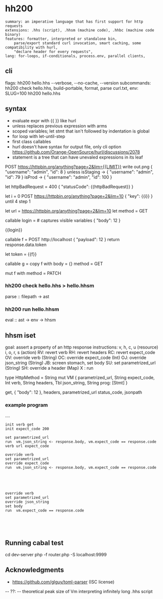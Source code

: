 # hh200
```
summary: an imperative language that has first support for http requests
extensions: .hhs (script), .hhsm (machine code), .hhbc (machine code binary)
features: formatter, interpreted or standalone bin,
    parse/export standard curl invocation, smart caching, some compatibility with hurl, 
    "declare header for every requests",
lang: for-loops, if-conditionals, process.env, parallel clients,
```



## cli
flags: hh200 hello.hhs --verbose, --no-cache, --version
subcommands: hh200 check hello.hhs, build-portable, format, parse curl.txt, 
env: SLUG=100 hh200 hello.hhs

## syntax
- evaluate expr with {{ }} like hurl
- unless replaces previous expression with arms
- scoped variables; let stmt that isn't followed by indentation is global
- for loop with let-until-step
- first class callables
- hurl doesn't have syntax for output file, only cli option https://github.com/Orange-OpenSource/hurl/discussions/2078
- statement is a tree that can have unevaled expressions in its leaf

POST https://httpbin.org/anything?page=2&lim={{LIMIT}} write out.png
{ "username": "admin", "id": 8 } unless
    isStaging -> { "username": "admin", "id": 79 }
    isProd    -> { "username": "admin", "id": 100 }

let httpBadRequest = 400
    { "statusCode": {{httpBadRequest}} }

let i = 0
    POST https://httpbin.org/anything?page=2&lim=10
    { "key": {{i}} }
until 4 step 1


let url = https://httpbin.org/anything?page=2&lim=10
let method = GET

callable login =  # captures visible variables
    { "body": 12 }

{{login}}


callable f =
    POST http://localhost
    { "payload": 12 }
    return response.data.token

let token = {{f}}

callable g = copy f with
    body = {}
    method = GET

mut f with
    method = PATCH

### hh200 check hello.hhs > hello.hhsm
parse :: filepath -> ast

### hh200 run hello.hhsm
eval :: ast -> env -> hhsm

## hhsm iset
goal: assert a property of an http response
instructions: v, h, c, u (resource)  i, o, r, s (action)
    <!-- IV: init verb get -->
    <!-- IC: init expect_code -->
    RV: revert verb
    RH: revert headers
    RC: revert expect_code
    OV: override verb (String)
    OC: override expect_code (Int)
    OJ: override json_string (String)
    JB: screen stomach, set body
    SU: set parametrized_url (String)
    SH: override a header (Map)
    X : run

type HttpMethod = String
mut VM {
    parametrized_url,  String
    expect_code,  Int
    verb,  String
    headers,  Tbl
    json_string,  String
    prog: [Stmt]
}

get, { "body": 12 }, headers, parametrized_url
status_code, jsonpath

### example program
....

```
init verb get
init expect_code 200

set parametrized_url
run  vm.json_string <- response.body, vm.expect_code == response.code  verb url expect_code

override verb
set parametrized_url
override expect_code
run  vm.json_string <- response.body, vm.expect_code == response.code





override verb
set parametrized_url
override json_string
set body
run  vm.expect_code == response.code





```
## Running cabal test
cd dev-server
php -f router.php -S localhost:9999

## Acknowledgments
- https://github.com/glguy/toml-parser (ISC license)

-- ??:
-- theoretical peak size of Vm interpreting infinitely long .hhs script

